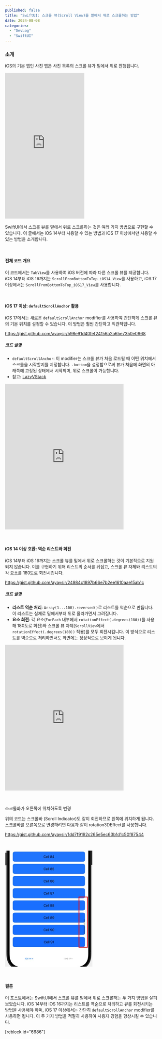 ```yaml
---
published: false
title: "SwiftUI: 스크롤 뷰(Scroll View)를 밑에서 위로 스크롤하는 방법"
date: 2024-08-08
categories: 
  - "DevLog"
  - "SwiftUI"
---
```


### **소개**

iOS의 기본 앱인 사진 앱은 사진 목록의 스크롤 뷰가 밑에서 위로 진행됩니다.

<iframe width="262" height="480" src="https://giphy.com/embed/UnmmDE6LwENNDGMhpR" frameborder="0" class="giphy-embed" allowfullscreen="allowfullscreen"></iframe>

SwiftUI에서 스크롤 뷰를 밑에서 위로 스크롤하는 것은 여러 가지 방법으로 구현할 수 있습니다. 이 글에서는 iOS 14부터 사용할 수 있는 방법과 iOS 17 이상에서만 사용할 수 있는 방법을 소개합니다.

 

#### **전체 코드 개요**

이 코드에서는 `TabView`를 사용하여 iOS 버전에 따라 다른 스크롤 뷰를 제공합니다. iOS 14부터 iOS 16까지는 `ScrollFromBottomToTop_iOS14_View`를 사용하고, iOS 17 이상에서는 `ScrollFromBottomToTop_iOS17_View`를 사용합니다.

 

#### **iOS 17 이상: `defaultScrollAnchor` 활용**

iOS 17에서는 새로운 `defaultScrollAnchor` modifier를 사용하여 간단하게 스크롤 뷰의 기본 위치를 설정할 수 있습니다. 이 방법은 훨씬 간단하고 직관적입니다.

https://gist.github.com/ayaysir/598e91d40fef24156a2a65e7350e0968

##### **코드 설명**

- `defaultScrollAnchor`: 이 modifier는 스크롤 뷰가 처음 로드될 때 어떤 위치에서 스크롤을 시작할지를 지정합니다. `.bottom`을 설정함으로써 뷰가 처음에 화면의 아래쪽에 고정된 상태에서 시작되며, 위로 스크롤이 가능합니다.
- 참고: [LazyVStack](https://developer.apple.com/documentation/swiftui/lazyvstack)

<iframe width="392" height="480" src="https://giphy.com/embed/qUuOdkBXj2rNB5hXKi" frameborder="0" class="giphy-embed" allowfullscreen="allowfullscreen"></iframe>

 

#### **iOS 14 이상 호환: 역순 리스트와 회전**

iOS 14부터 iOS 16까지는 스크롤 뷰를 밑에서 위로 스크롤하는 것이 기본적으로 지원되지 않습니다. 이를 구현하기 위해 리스트의 순서를 뒤집고, 스크롤 뷰 자체와 리스트의 각 요소를 180도로 회전시킵니다.

https://gist.github.com/ayaysir/24984c1897b66e7b2ee1610aae15ab1c

##### **코드 설명**

- **리스트 역순 처리**: `Array(1...100).reversed()`로 리스트를 역순으로 만듭니다. 이 리스트는 실제로 밑에서부터 위로 올라가면서 그려집니다.
- **요소 회전**: 각 요소(`ForEach` 내부에서 `rotationEffect(.degrees(180))`를 사용해 180도로 회전)와 스크롤 뷰 자체(`ScrollView`에서 `rotationEffect(.degrees(180))` 적용)를 모두 회전시킵니다. 이 방식으로 리스트를 역순으로 처리하면서도 화면에는 정상적으로 보이게 됩니다.

<iframe width="392" height="480" src="https://giphy.com/embed/nwIZuVqQhf4IkM9o7b" frameborder="0" class="giphy-embed" allowfullscreen="allowfullscreen"></iframe>

 

스크롤바가 오른쪽에 위치하도록 변경

위의 코드는 스크롤바 (Scroll Indicator)도 같이 회전하므로 왼쪽에 위치하게 됩니다. 스크롤바를 오른쪽으로 변경하려면 다음과 같이 rotation3DEffect를 사용합니다.

https://gist.github.com/ayaysir/1dd7f9192c265e5ec63b1d1c50f87544

 

![](./assets/img/wp-content/uploads/2024/08/스크린샷-2024-08-11-오후-4.57.40.jpg)

 

#### **결론**

이 포스트에서는 SwiftUI에서 스크롤 뷰를 밑에서 위로 스크롤하는 두 가지 방법을 살펴보았습니다. iOS 14부터 iOS 16까지는 리스트를 역순으로 처리하고 뷰를 회전시키는 방법을 사용해야 하며, iOS 17 이상에서는 간단히 `defaultScrollAnchor` modifier를 사용하면 됩니다. 이 두 가지 방법을 적절히 사용하여 사용자 경험을 향상시킬 수 있습니다.

\[rcblock id="6686"\]
